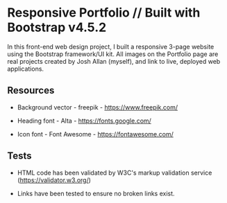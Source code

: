 # Responsive Portfolio // Built with Bootstrap v4.5.2

In this front-end web design project, I built a responsive 3-page website using the Bootstrap framework/UI kit. All images on the Portfolio page are real projects created by Josh Allan (myself), and link to live, deployed web applications.


## Resources

* Background vector - freepik - https://www.freepik.com/

* Heading font - Alta - https://fonts.google.com/

* Icon font - Font Awesome - https://fontawesome.com/


## Tests

* HTML code has been validated by W3C's markup validation service (https://validator.w3.org/)

* Links have been tested to ensure no broken links exist.

